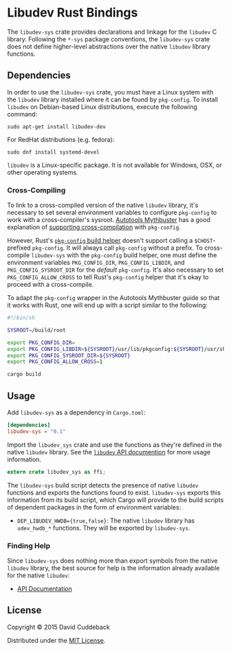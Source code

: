 # Libudev Rust Bindings

The `libudev-sys` crate provides declarations and linkage for the `libudev` C library. Following the
`*-sys` package conventions, the `libudev-sys` crate does not define higher-level abstractions over
the native `libudev` library functions.

## Dependencies
In order to use the `libudev-sys` crate, you must have a Linux system with the `libudev` library
installed where it can be found by `pkg-config`. To install `libudev` on Debian-based Linux
distributions, execute the following command:

```
sudo apt-get install libudev-dev
```

For RedHat distributions (e.g. fedora):

```
sudo dnf install systemd-devel
```

`libudev` is a Linux-specific package. It is not available for Windows, OSX, or other operating
systems.

### Cross-Compiling
To link to a cross-compiled version of the native `libudev` library, it's necessary to set several
environment variables to configure `pkg-config` to work with a cross-compiler's sysroot. [Autotools
Mythbuster](https://autotools.io/) has a good explanation of [supporting
cross-compilation](https://autotools.io/pkgconfig/cross-compiling.html) with `pkg-config`.

However, Rust's [`pkg-config` build helper](https://github.com/alexcrichton/pkg-config-rs) doesn't
support calling a `$CHOST`-prefixed `pkg-config`. It will always call `pkg-config` without a prefix.
To cross-compile `libudev-sys` with the `pkg-config` build helper, one must define the environment
variables `PKG_CONFIG_DIR`, `PKG_CONFIG_LIBDIR`, and `PKG_CONFIG_SYSROOT_DIR` for the *default*
`pkg-config`. It's also necessary to set `PKG_CONFIG_ALLOW_CROSS` to tell Rust's `pkg-config` helper
that it's okay to proceed with a cross-compile.

To adapt the `pkg-config` wrapper in the Autotools Mythbuster guide so that it works with Rust, one
will end up with a script similar to the following:

```sh
#!/bin/sh

SYSROOT=/build/root

export PKG_CONFIG_DIR=
export PKG_CONFIG_LIBDIR=${SYSROOT}/usr/lib/pkgconfig:${SYSROOT}/usr/share/pkgconfig
export PKG_CONFIG_SYSROOT_DIR=${SYSROOT}
export PKG_CONFIG_ALLOW_CROSS=1

cargo build
```

## Usage
Add `libudev-sys` as a dependency in `Cargo.toml`:

```toml
[dependencies]
libudev-sys = "0.1"
```

Import the `libudev_sys` crate and use the functions as they're defined in the native `libudev`
library. See the [`libudev` API documention](http://www.freedesktop.org/software/systemd/libudev/)
for more usage information.

```rust
extern crate libudev_sys as ffi;
```

The `libudev-sys` build script detects the presence of native `libudev` functions and exports the
functions found to exist. `libudev-sys` exports this information from its build script, which Cargo
will provide to the build scripts of dependent packages in the form of environment variables:

* `DEP_LIBUDEV_HWDB={true,false}`: The native `libudev` library has `udev_hwdb_*` functions. They will be
  exported by `libudev-sys`.

### Finding Help
Since `libudev-sys` does nothing more than export symbols from the native `libudev` library, the
best source for help is the information already available for the native `libudev`:

* [API Documentation](http://www.freedesktop.org/software/systemd/libudev/)

## License
Copyright © 2015 David Cuddeback

Distributed under the [MIT License](LICENSE).
